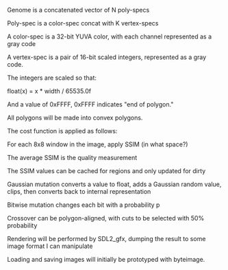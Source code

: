 Genome is a concatenated vector of N poly-specs

Poly-spec is a color-spec concat with K vertex-specs

A color-spec is a 32-bit YUVA color, with each channel represented as a gray code

A vertex-spec is a pair of 16-bit scaled integers, represented as a gray code.

The integers are scaled so that:

float(x) = x * width / 65535.0f

And a value of 0xFFFF, 0xFFFF indicates "end of polygon."

All polygons will be made into convex polygons.

The cost function is applied as follows:

For each 8x8 window in the image, apply SSIM (in what space?)

The average SSIM is the quality measurement

The SSIM values can be cached for regions and only updated for dirty

Gaussian mutation converts a value to float, adds a Gaussian random value, clips, then converts back to internal representation

Bitwise mutation changes each bit with a probability p

Crossover can be polygon-aligned, with cuts to be selected with 50% probability

Rendering will be performed by SDL2_gfx, dumping the result to some image format I can manipulate

Loading and saving images will initially be prototyped with byteimage.